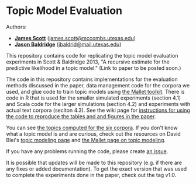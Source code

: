# Topic Model Evaluation

Authors: 
* **[James Scott](http://www2.mccombs.utexas.edu/faculty/james.scott/home/Home.html)** (james.scott@mccombs.utexas.edu)
* **[Jason Baldridge](http://www.jasonbaldridge.com)** (jbaldrid@mail.utexas.edu)

This repository contains code for replicating the topic model evaluation experiments in Scott &amp; Baldridge 2013, "A recursive estimate for the predictive likelihood in a topic model." (Link to paper to be posted soon.)

The code in this repository contains implementations for the evaluation methods discussed in the paper, data management code for the corpora we used, and glue code to train topic models using [the Mallet toolkit](http://mallet.cs.umass.edu/). There is code in R that is used for the smaller simulated experiments (section 4.1) and Scala code for the larger simulations (section 4.2) and experiments with actual text corpora (seciton 4.3). See the wiki page for [instructions for using the code to reproduce the tables and and figures in the paper](https://github.com/utcompling/topicmodel-eval/wiki).

You can see [the topics computed for the six corpora](https://github.com/utcompling/topicmodel-eval/wiki/Example-Topics). If you don't know what a topic model is and are curious, check out the resources on David Blei's [topic modeling page](http://www.cs.princeton.edu/~blei/topicmodeling.html) and [the Mallet page on topic modeling](http://mallet.cs.umass.edu/topics.php).

If you have any problems running the code, please create [an issue](https://github.com/utcompling/topicmodel-eval/issues). 

It is possible that updates will be made to this repository (e.g. if there are any fixes or added documentation). To get the exact version that was used to complete the experiments done in the paper, check out the tag v1.0.